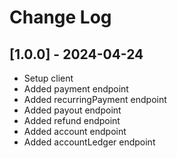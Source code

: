# Change Log

## [1.0.0] - 2024-04-24

- Setup client
- Added payment endpoint
- Added recurringPayment endpoint
- Added payout endpoint
- Added refund endpoint
- Added account endpoint
- Added accountLedger endpoint
